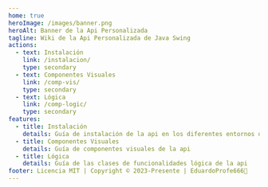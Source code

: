 ```yaml
---
home: true
heroImage: /images/banner.png
heroAlt: Banner de la Api Personalizada
tagline: Wiki de la Api Personalizada de Java Swing
actions:
  - text: Instalación
    link: /instalacion/
    type: secondary
  - text: Componentes Visuales
    link: /comp-vis/
    type: secondary
  - text: Lógica
    link: /comp-logic/
    type: secondary
features:
  - title: Instalación
    details: Guía de instalación de la api en los diferentes entornos de desarrollo
  - title: Componentes Visuales
    details: Guía de componentes visuales de la api
  - title: Lógica
    details: Guía de las clases de funcionalidades lógica de la api
footer: Licencia MIT | Copyright © 2023-Presente | EduardoProfe666🎩
---
```

